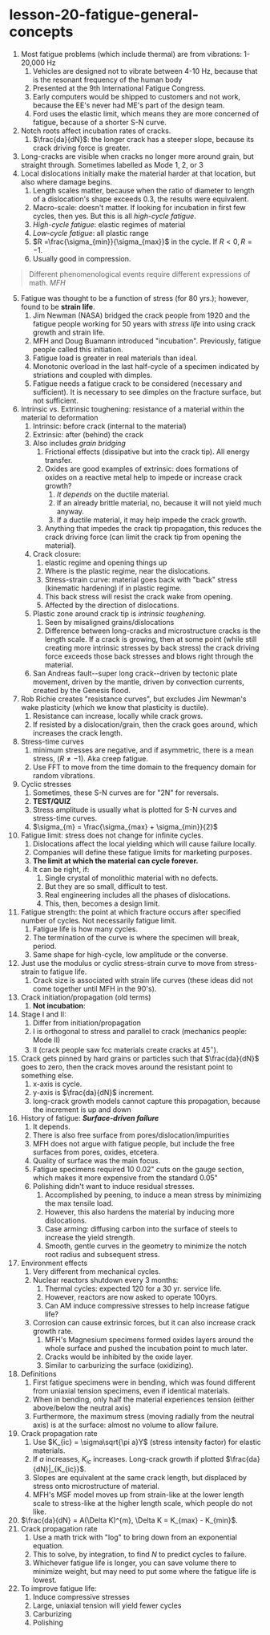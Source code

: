 # lesson-20-fatigue-general-concepts

1. Most fatigue problems (which include thermal) are from vibrations: 1-20,000 Hz
   1. Vehicles are designed not to vibrate between 4-10 Hz, because that is the resonant frequency of the human body
   2. Presented at the 9th International Fatigue Congress.
   3. Early computers would be shipped to customers and not work, because the EE's never had ME's part of the design team.
   4. Ford uses the elastic limit, which means they are more concerned of fatigue, because of a shorter S-N curve.
2. Notch roots affect incubation rates of cracks.
   1. $\frac{da}{dN}$: the longer crack has a steeper slope, because its crack driving force is greater.
3. Long-cracks are visible when cracks no longer more around grain, but straight through. Sometimes labelled as Mode 1, 2, or 3
4. Local dislocations initially make the material harder at that location, but also where damage begins.
   1. Length scales matter, because when the ratio of diameter to length of a dislocation's shape exceeds 0.3, the results were equivalent.
   2. Macro-scale: doesn't matter. If looking for incubation in first few cycles, then yes. But this is all _high-cycle fatigue_.
   3. _High-cycle fatigue_: elastic regimes of material
   4. _Low-cycle fatigue_: all plastic range
   5. $R =\frac{\sigma_{min}}{\sigma_{max}}$ in the cycle. If $R < 0, R=-1$.
   6. Usually good in compression.
>Different phenomenological events require different expressions of math. <cite> MFH
5. Fatigue was thought to be a function of stress (for 80 yrs.); however, found to be **strain life**.
   1. Jim Newman (NASA) bridged the crack people from 1920 and the fatigue people working for 50 years with _stress life_ into using crack growth and strain life.
   2. MFH and Doug Buamann introduced "incubation". Previously, fatigue people called this initiation.
   3. Fatigue load is greater in real materials than ideal.
   4. Monotonic overload in the last half-cycle of a specimen indicated by striations and coupled with dimples.
   5. Fatigue needs a fatigue crack to be considered (necessary and sufficient). It is necessary to see dimples on the fracture surface, but not sufficient.
6. Intrinsic vs. Extrinsic toughening: resistance of a material within the material to deformation
   1. Intrinsic: before crack (internal to the material)
   2. Extrinsic: after (behind) the crack
   3. Also includes _grain bridging_
      1. Frictional effects (dissipative but into the crack tip). All energy transfer.
      2. Oxides are good examples of extrinsic: does formations of oxides on a reactive metal help to impede or increase crack growth?
         1. _It depends_ on the ductile material.
         2. If an already brittle material, no, because it will not yield much anyway.
         3. If a ductile material, it may help impede the crack growth.
      3. Anything that impedes the crack tip propagation, this reduces the crack driving force (can limit the crack tip from opening the material).
   4. Crack closure: 
      1. elastic regime and opening things up
      2. Where is the plastic regime, near the dislocations.
      3. Stress-strain curve: material goes back with "back" stress (kinematic hardening) if in plastic regime.
      4. This back stress will resist the crack wake from opening.
      5. Affected by the direction of dislocations.
   5. Plastic zone around crack tip is _intrinsic toughening_.
      1. Seen by misaligned grains/dislocations
      2. Difference between long-cracks and microstructure cracks is the length scale. If a crack is growing, then at some point (while still creating more intrinsic stresses by back stress) the crack driving force exceeds those back stresses and blows right through the material.
   6. San Andreas fault--super long crack--driven by tectonic plate movement, driven by the mantle, driven by convection currents, created by the Genesis flood.
7. Rob Richie creates "resistance curves", but excludes Jim Newman's wake plasticity (which we know that plasticity is ductile).
   1. Resistance can increase, locally while crack grows.
   2. If resisted by a dislocation/grain, then the crack goes around, which increases the crack length.
8. Stress-time curves
   1. minimum stresses are negative, and if asymmetric, there is a mean stress, ($R \neq -1$). Aka creep fatigue.
   2. Use FFT to move from the time domain to the frequency domain for random vibrations.
9. Cyclic stresses
   1.  Sometimes, these S-N curves are for "2N" for reversals.
   2.  **TEST/QUIZ**
   3.  Stress amplitude is usually what is plotted for S-N curves and stress-time curves.
   4.  $\sigma_{m} = \frac{\sigma_{max} + \sigma_{min}}{2}$
10. Fatigue limit: stress does not change for infinite cycles.
    1.  Dislocations affect the local yielding which will cause failure locally.
    2.  Companies will define these fatigue limits for marketing purposes.
    3.  **The limit at which the material can cycle forever.**
    4.  It can be right, if:
        1.  Single crystal of monolithic material with no defects.
        2.  But they are so small, difficult to test.
        3.  Real engineering includes all the phases of dislocations.
        4.  This, then, becomes a design limit.
11. Fatigue strength: the point at which fracture occurs after specified number of cycles. Not necessarily fatigue limit.
    1.  Fatigue life is how many cycles.
    2.  The termination of the curve is where the specimen will break, period.
    3.  Same shape for high-cycle, low amplitude or the converse.
12. Just use the modulus or cyclic stress-strain curve to move from stress-strain to fatigue life.
    1.  Crack size is associated with strain life curves (these ideas did not come together until MFH in the 90's).
13. Crack initiation/propagation (old terms)
    1.  **Not incubation**:
14. Stage I and II:
    1.  Differ from initiation/propagation
    2.  I is orthogonal to stress and parallel to crack (mechanics people: Mode II)
    3.  II (crack people saw fcc materials create cracks at $45^{\circ}$).
15. Crack gets pinned by hard grains or particles such that $\frac{da}{dN}$ goes to zero, then the crack moves around the resistant point to something else.
    1.  x-axis is cycle.
    2.  y-axis is $\frac{da}{dN}$ increment.
    3.  long-crack growth models cannot capture this propagation, because the increment is up and down
16. History of fatigue: **_Surface-driven failure_**
    1.  It depends.
    2.  There is also free surface from pores/dislocation/impurities
    3.  MFH does not argue with fatigue people, but include the free surfaces from pores, oxides, etcetera. 
    4.  Quality of surface was the main focus.
    5.  Fatigue specimens required 10 0.02" cuts on the gauge section, which makes it more expensive from the standard 0.05"
    6.  Polishing didn't want to induce residual stresses.
        1.  Accomplished by peening, to induce a mean stress by minimizing the max tensile load.
        2.  However, this also hardens the material by inducing more dislocations.
        3.  Case arming: diffusing carbon into the surface of steels to increase the yield strength.
        4.  Smooth, gentle curves in the geometry to minimize the notch root radius and subsequent stress.
17. Environment effects
    1.  Very different from mechanical cycles.
    2.  Nuclear reactors shutdown every 3 months:
        1.  Thermal cycles: expected 120 for a 30 yr. service life.
        2.  However, reactors are now asked to operate 100yrs.
        3.  Can AM induce compressive stresses to help increase fatigue life?
    3.  Corrosion can cause extrinsic forces, but it can also increase crack growth rate.
        1.  MFH's Magnesium specimens formed oxides layers around the whole surface and pushed the incubation point to much later.
        2.  Cracks would be inhibited by the oxide layer.
        3.  Similar to carburizing the surface (oxidizing).
18. Definitions
    1.  First fatigue specimens were in bending, which was found different from uniaxial tension specimens, even if identical materials.
    2.  When in bending, only half the material experiences tension (either above/below the neutral axis)
    3.  Furthermore, the maximum stress (moving radially from the neutral axis) is at the surface: almost no volume to allow failure.
19. Crack propagation rate
    1.  Use $K_{ic} = \sigma\sqrt{\pi a}Y$ (stress intensity factor) for elastic materials.
    2.  If $a$ increases, $K_{ic}$ increases. Long-crack growth if plotted $\frac{da}{dN}|_{K_{ic}}$.
    3.  Slopes are equivalent at the same crack length, but displaced by stress onto microstructure of material.
    4.  MFH's MSF model moves up from strain-like at the lower length scale to stress-like at the higher length scale, which people do not like.
20. $\frac{da}{dN} = A(\Delta K)^{m}, \Delta K = K_{max} - K_{min}$.
21. Crack propagation rate
    1.  Use a math trick with "log" to bring down from an exponential equation.
    2.  This to solve, by integration, to find $N$ to predict cycles to failure.
    3.  Whichever fatigue life is longer, you can save volume there to minimize weight, but may need to put some where the fatigue life is lowest.
22. To improve fatigue life:
    1.  Induce compressive stresses
    2.  Large, uniaxial tension will yield fewer cycles
    3.  Carburizing 
    4.  Polishing